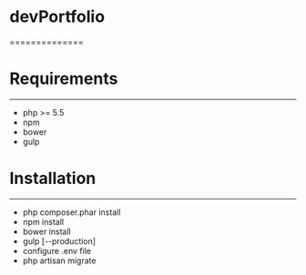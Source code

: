 # devPortfolio
==============

# Requirements
--------------
- php >= 5.5
- npm
- bower
- gulp

# Installation
--------------
- php composer.phar install
- npm install
- bower install
- gulp [--production]
- configure .env file
- php artisan migrate
